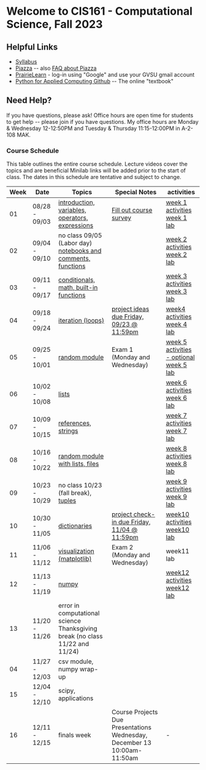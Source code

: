 # Welcome to CIS161 - Computational Science, Fall 2023

## Helpful Links

- [Syllabus](syllabus.md)
- [Piazza](https://piazza.com/gvsu/fall2023/cis161) -- also [FAQ about Piazza](piazza-faq.md)
- [PrairieLearn](https://us.prairielearn.com/pl/course_instance/137200) - log-in
  using "Google" and use your GVSU gmail account
- [Python for Applied Computing Github](https://github.com/dickinson0718/python-for-applied-computing) -- The online "textbook"

## Need Help?

If you have questions, please ask! Office hours are open time for students
to get help -- please join if you have questions. My office hours are Monday & Wednesday 12-12:50PM and Tuesday & Thursday 11:15-12:00PM in A-2-108 MAK.

### Course Schedule

This table outlines the entire course schedule. Lecture videos cover the topics and are beneficial
Minilab links will be added prior to the start of class. The dates in this
schedule are tentative and subject to change.

| Week | Date          | Topics                                                                                                                                        | Special Notes                                                                                                             | activities                                                                                                                                                                                            |
| ---- | ------------- | --------------------------------------------------------------------------------------------------------------------------------------------- | ------------------------------------------------------------------------------------------------------------------------- | ----------------------------------------------------------------------------------------------------------------------------------------------------------------------------------------------------- |
| 01   | 08/28 - 09/03 | [introduction, variables, operators, expressions](https://us.prairielearn.com/pl/course_instance/137200/assessment/2352463)                   | [Fill out course survey](https://forms.gle/vio5zpvJxfiqnr766)                                                             | [week 1 activities](https://us.prairielearn.com/pl/course_instance/137200/assessment/2352423) <br> [week 1 lab](https://us.prairielearn.com/pl/course_instance/137200/assessment/2352437)             |
| 02   | 09/04 - 09/10 | no class 09/05 (Labor day) <br> [notebooks and comments, functions](https://us.prairielearn.com/pl/course_instance/137200/assessment/2352464) |                                                                                                                           | [week 2 activities](https://us.prairielearn.com/pl/course_instance/137200/assessment/2352426) <br> [week 2 lab](https://www.prairielearn.org/pl/course_instance/129545/assessment/2322061)            |
| 03   | 09/11 - 09/17 | [conditionals, math, built-in functions](https://us.prairielearn.com/pl/course_instance/137200/assessment/2352465)                            |                                                                                                                           | [week 3 activities](https://us.prairielearn.com/pl/course_instance/137200/assessment/2352427) <br> [week 3 lab](https://www.prairielearn.org/pl/course_instance/129545/assessment/2322062)            |
| 04   | 09/18 - 09/24 | [iteration (loops)](https://us.prairielearn.com/pl/course_instance/137200/assessment/2352466)                                                 | [project ideas due Friday, 09/23 @ 11:59pm](https://www.prairielearn.org/pl/course_instance/129545/assessment/2322517)    | [week4 activities](https://us.prairielearn.com/pl/course_instance/137200/assessment/2352429) <br> [week 4 lab](https://www.prairielearn.org/pl/course_instance/129545/assessment/2322668)             |
| 05   | 09/25 - 10/01 | [random module](https://us.prairielearn.com/pl/course_instance/137200/assessment/2352467)                                                     | Exam 1 (Monday and Wednesday)                                                                                             | [week 5 activities - optional](https://us.prairielearn.com/pl/course_instance/137200/assessment/2352430) <br> [week 5 lab](https://www.prairielearn.org/pl/course_instance/129545/assessment/2322773) |
| 06   | 10/02 - 10/08 | [lists](https://us.prairielearn.com/pl/course_instance/137200/assessment/2352468)                                                             |                                                                                                                           | [week 6 activities](https://us.prairielearn.com/pl/course_instance/137200/assessment/2352431) <br> [week 6 lab](https://www.prairielearn.org/pl/course_instance/129545/assessment/2322956)            |
| 07   | 10/09 - 10/15 | [references, strings](https://us.prairielearn.com/pl/course_instance/137200/assessment/2352469)                                               |                                                                                                                           | [week 7 activities](https://us.prairielearn.com/pl/course_instance/137200/assessment/2352432) <br> [week 7 lab](https://www.prairielearn.org/pl/course_instance/129545/assessment/2323075)            |
| 08   | 10/16 - 10/22 | [random module with lists, files](https://us.prairielearn.com/pl/course_instance/137200/assessment/2352470)                                   |                                                                                                                           | [week 8 activities](https://us.prairielearn.com/pl/course_instance/137200/assessment/2352433) <br> [week 8 lab](https://www.prairielearn.org/pl/course_instance/129545/assessment/2323166)            |
| 09   | 10/23 - 10/29 | no class 10/23 (fall break), [tuples](https://us.prairielearn.com/pl/course_instance/137200/assessment/2352471)                               |                                                                                                                           | [week 9 activities](https://us.prairielearn.com/pl/course_instance/137200/assessment/2352434) <br> [week 9 lab](https://www.prairielearn.org/pl/course_instance/129545/assessment/2323231)            |
| 10   | 10/30 - 11/05 | [dictionaries](https://www.prairielearn.org/pl/course_instance/129545/assessment/2323171)                                                     | [project check-in due Friday, 11/04 @ 11:59pm](https://www.prairielearn.org/pl/course_instance/129545/assessment/2323255) | [week10 activities](https://us.prairielearn.com/pl/course_instance/137200/assessment/2352424) <br> [week10 lab](https://www.prairielearn.org/pl/course_instance/129545/assessment/2323230)            |
| 11   | 11/06 - 11/12 | [visualization (matplotlib)](https://www.prairielearn.org/pl/course_instance/129545/assessment/2323303)                                       | Exam 2 (Monday and Wednesday)                                                                                             | week11 lab                                                                                                                                                                                            |
| 12   | 11/13 - 11/19 | [numpy](https://www.prairielearn.org/pl/course_instance/129545/assessment/2323391)                                                            |                                                                                                                           | [week12 activities](https://us.prairielearn.com/pl/course_instance/137200/assessment/2352425) <br> [week12 lab](https://www.prairielearn.org/pl/course_instance/129545/assessment/2323486)            |
| 13   | 11/20 - 11/26 | error in computational science <br> Thanksgiving break (no class 11/22 and 11/24)                                                             |                                                                                                                           |                                                                                                                                                                                                       |
| 04   | 11/27 - 12/03 | csv module, numpy wrap-up                                                                                                                     |                                                                                                                           |                                                                                                                                                                                                       |
| 15   | 12/04 - 12/10 | scipy, applications                                                                                                                           |                                                                                                                           |                                                                                                                                                                                                       |
| 16   | 12/11 - 12/15 | finals week                                                                                                                                   | Course Projects Due <br> Presentations Wednesday, December 13 10:00am-11:50am                                             | -                                                                                                                                                                                                     |
